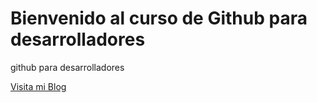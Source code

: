 #  Bienvenido al curso de Github para desarrolladores

github para desarrolladores

[Visita mi Blog](http://hencutr.gm)

